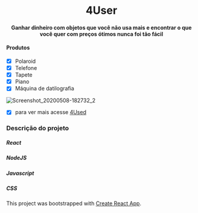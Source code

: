 <h1 align="center"> 4User</h1>

<h4 align="center"> 
Ganhar dinheiro com objetos que você não usa mais e encontrar o que você quer com preços ótimos nunca foi tão fácil </4> 

#### Produtos
- [x] Polaroid
- [x] Telefone
- [x] Tapete
- [x] Piano
- [x] Máquina de datilografia

![Screenshot_20200508-182732_2](https://user-images.githubusercontent.com/62360341/81456303-34ff6300-9168-11ea-9664-2520ce455658.png)
- [x] para ver mais acesse [4Used](http://julian-4used-1.surge.sh/)


### Descrição do projeto

##### React
##### NodeJS
##### Javascript
##### CSS
 This project was bootstrapped with [Create React App](https://github.com/facebook/create-react-app).</p>

